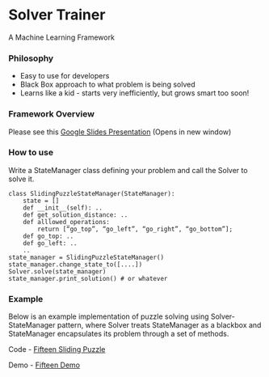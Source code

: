 # Solver Trainer

A Machine Learning Framework

### Philosophy

* Easy to use for developers
* Black Box approach to what problem is being solved
* Learns like a kid - starts very inefficiently, but grows smart too soon!

### Framework Overview

Please see this 
<a href="https://docs.google.com/presentation/d/19FL5I4YY1C8wIJ0FeWxuIIuz4m4u7IcpsZsSe_9f5II/pub?start=false&loop=false&delayms=5000" target="_blank">Google Slides Presentation</a> (Opens in new window)

### How to use

Write a StateManager class defining your problem and call the Solver to solve it.

    class SlidingPuzzleStateManager(StateManager):
    	state = []
    	def __init__(self): ..
    	def get_solution_distance: ..
    	def alllowed_operations:
    		return [“go_top”, “go_left”, “go_right”, “go_bottom”];
    	def go_top: ..
    	def go_left: ..
    	..
    state_manager = SlidingPuzzleStateManager()
    state_manager.change_state_to([....])
    Solver.solve(state_manager)
    state_manager.print_solution() # or whatever
    

### Example

Below is an example implementation of puzzle solving using Solver-StateManager pattern, where Solver treats StateManager as a blackbox and StateManager encapsulates its problem through a set of methods.

Code - [Fifteen Sliding Puzzle](https://github.com/svamja/fifteen_sliding_puzzle)

Demo -  [Fifteen Demo](http://dev.cranesfocus.com/fifteen/)



